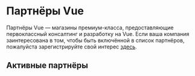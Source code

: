 # Партнёры Vue

Партнёры Vue — магазины премиум-класса, предоставляющие первоклассный консалтинг и разработку на Vue. Если ваша компания заинтересована в том, чтобы быть включённой в список партнёров, пожалуйста зарегистрируйте свой интерес [здесь](https://airtable.com/shrCQhat57SApJI2l).

## Активные партнёры

<community-partners-index/>
